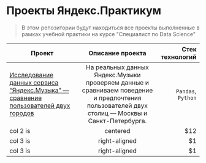 # Проекты Яндекс.Практикум 
>В этом репозитории будут находиться все проекты выполненные в рамках учебной практики на курсе "Специалист по Data Science"


| Проект   |      Описание проекта     |  Стек технологий |
|----------|:-------------:|------:|
|[Исследование данных сервиса “Яндекс.Музыка” — сравнение пользователей двух городов](https://github.com/milka-de/yandex_practicum/tree/main/yndex_music_proj) | На реальных данных Яндекс.Музыки проверяем данные и сравниваем поведение и предпочтения пользователей двух столиц — Москвы и Санкт-Петербурга. | `Pandas`, `Python` |
| col 2 is |    centered   |   $12 |
| col 3 is | right-aligned |    $1 |
| col 3 is | right-aligned |    $1 |

